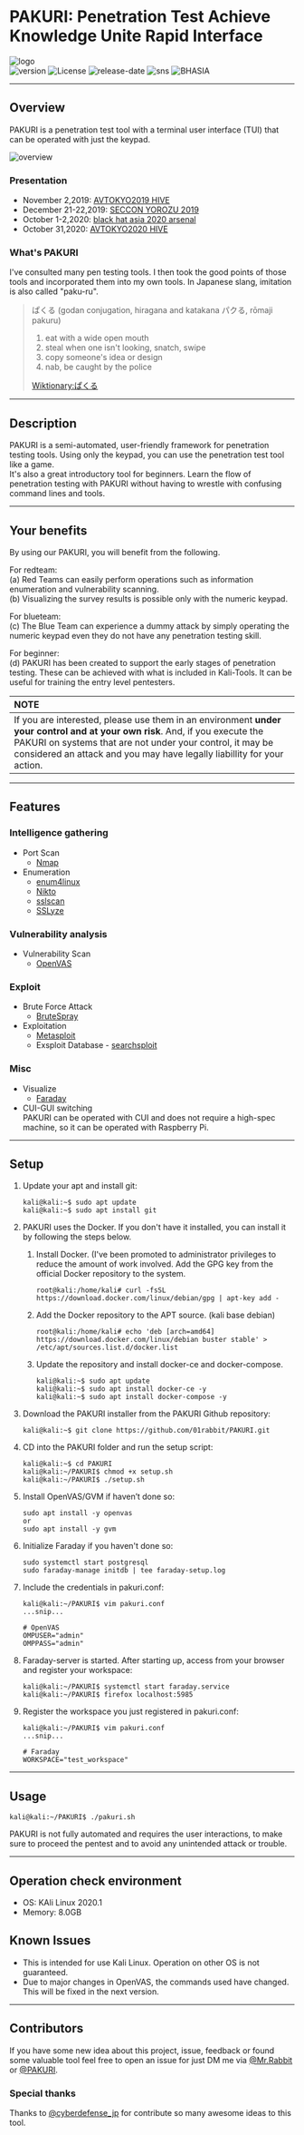# PAKURI: Penetration Test Achieve Knowledge Unite Rapid Interface

![logo](img/pakuri-banner.png)  
![version](https://img.shields.io/github/v/tag/01rabbit/PAKURI?label=Version)
![License](https://img.shields.io/github/license/01rabbit/PAKURI)
![release-date](https://img.shields.io/github/release-date/01rabbit/PAKURI)
![sns](https://img.shields.io/twitter/follow/PAKURI9?label=PAKURI&style=social)
![BHASIA](https://img.shields.io/badge/BlackHat%20Asia%202020-Arsenal-red)

---

## Overview

PAKURI is a penetration test tool with a terminal user interface (TUI) that can be operated with just the keypad.

![overview](https://user-images.githubusercontent.com/16553787/93030592-19005680-f65f-11ea-8d8c-8216bdb43bb5.png)  

### Presentation

* November 2,2019: [AVTOKYO2019 HIVE](http://ja.avtokyo.org/avtokyo2019/event)
* December 21-22,2019: [SECCON YOROZU 2019](https://www.seccon.jp/2019/akihabara/)
* October 1-2,2020: [black hat asia 2020 arsenal](https://www.blackhat.com/asia-20/arsenal/schedule/index.html#pakuri-penetration-test-achieve-knowledge-unite-rapid-interface-19270)
* October 31,2020: [AVTOKYO2020 HIVE](https://www.avtokyo.org/2020/event)

### What's PAKURI

I've consulted many pen testing tools. I then took the good points of those tools and incorporated them into my own tools. In Japanese slang, imitation is also called "paku-ru".
> ぱくる (godan conjugation, hiragana and katakana パクる, rōmaji pakuru)
>
> 1. eat with a wide open mouth
> 2. steal when one isn't looking, snatch, swipe  
> 3. copy someone's idea or design  
> 4. nab, be caught by the police  
>
> [Wiktionary:ぱくる](https://en.wiktionary.org/wiki/%E3%81%B1%E3%81%8F%E3%82%8B "ぱくる")

---

## Description

PAKURI is a semi-automated, user-friendly framework for penetration testing tools. Using only the keypad, you can use the penetration test tool like a game.  
It's also a great introductory tool for beginners. Learn the flow of penetration testing with PAKURI without having to wrestle with confusing command lines and tools.

---

## Your benefits

By using our PAKURI, you will benefit from the following.  

For redteam:  
  (a) Red Teams can easily perform operations such as information enumeration and vulnerability scanning.  
  (b) Visualizing the survey results is possible only with the numeric keypad.

For blueteam:  
  (c) The Blue Team can experience a dummy attack by simply operating the numeric keypad even they do not have any penetration testing skill.  

For beginner:  
  (d) PAKURI has been created to support the early stages of penetration testing. These can be achieved with what is included in Kali-Tools. It can be useful for training the entry level pentesters.

|**NOTE**  |
|:----------------|
|If you are interested, please use them in an environment **under your control and at your own risk**. And, if you execute the PAKURI on systems that are not under your control, it may be considered an attack and you may have legally liabillity for your action.|

---

## Features

### Intelligence gathering

* Port Scan
  * [Nmap](https://tools.kali.org/information-gathering/nmap)
* Enumeration
  * [enum4linux](https://tools.kali.org/information-gathering/enum4linux)
  * [Nikto](https://tools.kali.org/information-gathering/nikto)
  * [sslscan](https://github.com/rbsec/sslscan)
  * [SSLyze](https://tools.kali.org/information-gathering/sslyze)

### Vulnerability analysis

* Vulnerability Scan
  * [OpenVAS](https://tools.kali.org/vulnerability-analysis/openvas)

### Exploit

* Brute Force Attack
  * [BruteSpray](https://tools.kali.org/password-attacks/brutespray)
* Exploitation
  * [Metasploit](https://tools.kali.org/exploitation-tools/metasploit-framework)
  * Exsploit Database - [searchsploit](https://tools.kali.org/exploitation-tools/exploitdb)

### Misc

* Visualize
  * [Faraday](https://github.com/infobyte/faraday.git)
* CUI-GUI switching  
  PAKURI can be operated with CUI and does not require a high-spec machine, so it can be operated with Raspberry Pi.

---

## Setup

1. Update your apt and install git:  

    ```shell
    kali@kali:~$ sudo apt update
    kali@kali:~$ sudo apt install git
    ```

2. PAKURI uses the Docker. If you don't have it installed, you can install it by following the steps below.

    1. Install Docker. (I've been promoted to administrator privileges to reduce the amount of work involved.
  Add the GPG key from the official Docker repository to the system.

        ```shell
        root@kali:/home/kali# curl -fsSL https://download.docker.com/linux/debian/gpg | apt-key add -
        ```

    2. Add the Docker repository to the APT source. (kali base debian)

        ```shell
        root@kali:/home/kali# echo 'deb [arch=amd64] https://download.docker.com/linux/debian buster stable' > /etc/apt/sources.list.d/docker.list
        ```

    3. Update the repository and install docker-ce and docker-compose.

        ```shell
        kali@kali:~$ sudo apt update
        kali@kali:~$ sudo apt install docker-ce -y
        kali@kali:~$ sudo apt install docker-compose -y
        ```

3. Download the PAKURI installer from the PAKURI Github repository:

    ```shell
    kali@kali:~$ git clone https://github.com/01rabbit/PAKURI.git
    ```

4. CD into the PAKURI folder and run the setup script:

    ```shell
    kali@kali:~$ cd PAKURI  
    kali@kali:~/PAKURI$ chmod +x setup.sh
    kali@kali:~/PAKURI$ ./setup.sh
    ```

5. Install OpenVAS/GVM if haven’t done so:  

    ```shell
    sudo apt install -y openvas
    or
    sudo apt install -y gvm
    ```  

6. Initialize Faraday if you haven't done so:  

    ```shell
    sudo systemctl start postgresql
    sudo faraday-manage initdb | tee faraday-setup.log
    ```

7. Include the credentials in pakuri.conf:

    ```shell
    kali@kali:~/PAKURI$ vim pakuri.conf
    ...snip...

    # OpenVAS
    OMPUSER="admin"
    OMPPASS="admin"
    ```

8. Faraday-server is started. After starting up, access from your browser and register your workspace:

    ```shell
    kali@kali:~/PAKURI$ systemctl start faraday.service  
    kali@kali:~/PAKURI$ firefox localhost:5985
    ```

9. Register the workspace you just registered in pakuri.conf:

    ```shell
    kali@kali:~/PAKURI$ vim pakuri.conf
    ...snip...

    # Faraday
    WORKSPACE="test_workspace"
    ```

---

## Usage

```shell
kali@kali:~/PAKURI$ ./pakuri.sh
```

PAKURI is not fully automated and requires the user interactions, to make sure to proceed the pentest and to avoid any unintended attack or trouble.  

---

## Operation check environment

* OS: KAli Linux 2020.1
* Memory: 8.0GB

## Known Issues

* This is intended for use Kali Linux. Operation on other OS is not guaranteed.  
* Due to major changes in OpenVAS, the commands used have changed. This will be fixed in the next version.

---

## Contributors

If you have some new idea about this project, issue, feedback or found some valuable tool feel free to open an issue for just DM me via [@Mr.Rabbit](https://twitter.com/01ra66it) or [@PAKURI](https://twitter.com/PAKURI9).

### Special thanks

Thanks to [@cyberdefense_jp](https://twitter.com/cyberdefense_jp) for contribute so many awesome ideas to this tool.
